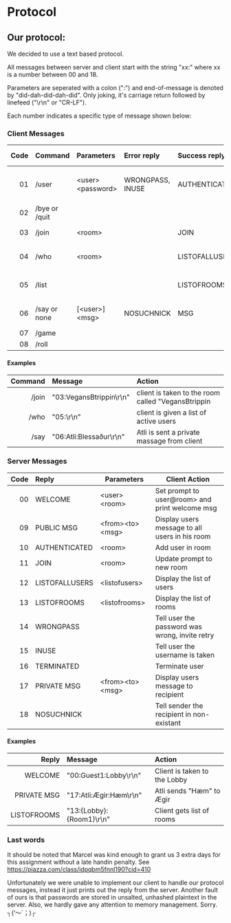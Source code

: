 

Protocol
========

## Our protocol:

We decided to use a text based protocol.

All messages between server and client start with the string "xx:" where xx is a number between 00 and 18.

Parameters are seperated with a colon (":") and end-of-message is denoted by "did-dah-did-dah-did". Only joking, it's carriage return followed by linefeed ("\r\n" or "CR-LF").

Each number indicates a specific type of message shown below:

### Client Messages

| Code | Command           | Parameters       |Error reply      | Success reply | Server Action                          |
| ----:|:------------------|:-----------------|:----------------|:--------------|----------------------------------------|
| 01   | /user             |\<user\>\<password\>  | WRONGPASS, INUSE| AUTHENTICATED | Add user in Lobby and list of all users|
| 02   | /bye or /quit     |                  |                 |                |Disconnect    |                                        |
| 03   | /join             |\<room\>            |                 | JOIN          | Add user in room                       |
| 04   | /who              |\<room\>            |                 | LISTOFALLUSERS| Send the client a list of all users    |
| 05   | /list             |                  |                 | LISTOFROOMS   | Send the client a list of all rooms    |
| 06   | /say or none      |[\<user\>]\<msg\>     | NOSUCHNICK      | MSG           | Send private/public messages           |
| 07   | /game             |                  |                 |               |                                        |
| 08   | /roll             |                  |                 |               |                                        |

#### Examples

| Command | Message                | Action                                              |
| -------:|:-----------------------|:----------------------------------------------------|
| /join   | "03:VegansBtrippin\r\n"| client is taken to the room called "VegansBtrippin  |
| /who    | "05:\r\n"              | client is given a list of active users              |
| /say    | "06:Atli:Blessaður\r\n"| Atli is sent a private massage from client          |

### Server Messages

| Code | Reply             | Parameters       | Client Action                                      |
| ----:|:----------------- | -----------------|----------------------------------------------------|
| 00   | WELCOME           |\<user\>\<room\>      | Set prompt to user@room> and print welcome msg |
| 09   | PUBLIC MSG        |\<from\>\<to\>\<msg\>   | Display users message to all users in his room     |
| 10   | AUTHENTICATED     |\<room\>            | Add user in room                                   |
| 11   | JOIN              |\<room\>            | Update prompt to new room                          |
| 12   | LISTOFALLUSERS    |\<listofusers\>     | Display the list of users                          |
| 13   | LISTOFROOMS       |\<listofrooms\>     | Display the list of rooms                          |
| 14   | WRONGPASS         |                  | Tell user the password was wrong, invite retry     |
| 15   | INUSE             |                  | Tell user the username is taken                    |
| 16   | TERMINATED        |                  | Terminate user                                     |
| 17   | PRIVATE MSG       |\<from\>\<to\>\<msg\>   | Display users message to recipient                 |
| 18   | NOSUCHNICK        |                  | Tell sender the recipient in non-existant                 |

#### Examples

| Reply      | Message                 | Action                                              |
| ----------:|:------------------------|:----------------------------------------------------|
| WELCOME    | "00:Guest1:Lobby\r\n"   | Client is taken to the Lobby                        |
| PRIVATE MSG| "17:Atli:Ægir:Hæm\r\n"  | Atli sends "Hæm" to Ægir                            |
| LISTOFROOMS| "13:{Lobby}:{Room1}\r\n"| Client gets list of rooms                           |

### Last words

It should be noted that Marcel was kind enough to grant us 3 extra days for this assignment without a late handin penalty. See https://piazza.com/class/idpqbm5fnnl190?cid=410

Unfortunately we were unable to implement our client to handle our protocol messages, instead it just prints out the reply from the server. Another fault of ours is that passwords are stored in unsalted, unhashed plaintext in the server.  Also, we hardly gave any attention to memory management. Sorry.  ┐(‘～`；)┌


